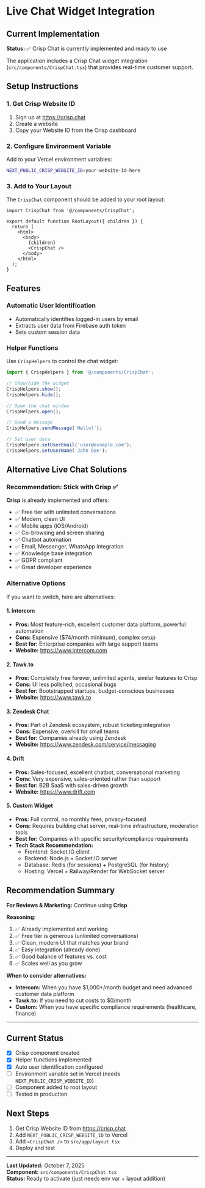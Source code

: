 # Live Chat Widget Integration

## Current Implementation

**Status:** ✅ Crisp Chat is currently implemented and ready to use

The application includes a Crisp Chat widget integration (`src/components/CrispChat.tsx`) that provides real-time customer support.

## Setup Instructions

### 1. Get Crisp Website ID

1. Sign up at https://crisp.chat
2. Create a website
3. Copy your Website ID from the Crisp dashboard

### 2. Configure Environment Variable

Add to your Vercel environment variables:

```bash
NEXT_PUBLIC_CRISP_WEBSITE_ID=your-website-id-here
```

### 3. Add to Your Layout

The `CrispChat` component should be added to your root layout:

```tsx
import CrispChat from '@/components/CrispChat';

export default function RootLayout({ children }) {
  return (
    <html>
      <body>
        {children}
        <CrispChat />
      </body>
    </html>
  );
}
```

## Features

### Automatic User Identification
- Automatically identifies logged-in users by email
- Extracts user data from Firebase auth token
- Sets custom session data

### Helper Functions
Use `CrispHelpers` to control the chat widget:

```typescript
import { CrispHelpers } from '@/components/CrispChat';

// Show/hide the widget
CrispHelpers.show();
CrispHelpers.hide();

// Open the chat window
CrispHelpers.open();

// Send a message
CrispHelpers.sendMessage('Hello!');

// Set user data
CrispHelpers.setUserEmail('user@example.com');
CrispHelpers.setUserName('John Doe');
```

## Alternative Live Chat Solutions

### Recommendation: Stick with Crisp ✅

**Crisp** is already implemented and offers:
- ✅ Free tier with unlimited conversations
- ✅ Modern, clean UI
- ✅ Mobile apps (iOS/Android)
- ✅ Co-browsing and screen sharing
- ✅ Chatbot automation
- ✅ Email, Messenger, WhatsApp integration
- ✅ Knowledge base integration
- ✅ GDPR compliant
- ✅ Great developer experience

### Alternative Options

If you want to switch, here are alternatives:

#### 1. **Intercom**
- **Pros:** Most feature-rich, excellent customer data platform, powerful automation
- **Cons:** Expensive ($74/month minimum), complex setup
- **Best for:** Enterprise companies with large support teams
- **Website:** https://www.intercom.com

#### 2. **Tawk.to**
- **Pros:** Completely free forever, unlimited agents, similar features to Crisp
- **Cons:** UI less polished, occasional bugs
- **Best for:** Bootstrapped startups, budget-conscious businesses
- **Website:** https://www.tawk.to

#### 3. **Zendesk Chat**
- **Pros:** Part of Zendesk ecosystem, robust ticketing integration
- **Cons:** Expensive, overkill for small teams
- **Best for:** Companies already using Zendesk
- **Website:** https://www.zendesk.com/service/messaging

#### 4. **Drift**
- **Pros:** Sales-focused, excellent chatbot, conversational marketing
- **Cons:** Very expensive, sales-oriented rather than support
- **Best for:** B2B SaaS with sales-driven growth
- **Website:** https://www.drift.com

#### 5. **Custom Widget**
- **Pros:** Full control, no monthly fees, privacy-focused
- **Cons:** Requires building chat server, real-time infrastructure, moderation tools
- **Best for:** Companies with specific security/compliance requirements
- **Tech Stack Recommendation:**
  - Frontend: Socket.IO client
  - Backend: Node.js + Socket.IO server
  - Database: Redis (for sessions) + PostgreSQL (for history)
  - Hosting: Vercel + Railway/Render for WebSocket server

## Recommendation Summary

**For Reviews & Marketing:** Continue using **Crisp**

**Reasoning:**
1. ✅ Already implemented and working
2. ✅ Free tier is generous (unlimited conversations)
3. ✅ Clean, modern UI that matches your brand
4. ✅ Easy integration (already done)
5. ✅ Good balance of features vs. cost
6. ✅ Scales well as you grow

**When to consider alternatives:**
- **Intercom:** When you have $1,000+/month budget and need advanced customer data platform
- **Tawk.to:** If you need to cut costs to $0/month
- **Custom:** When you have specific compliance requirements (healthcare, finance)

---

## Current Status

- [x] Crisp component created
- [x] Helper functions implemented
- [x] Auto user identification configured
- [ ] Environment variable set in Vercel (needs `NEXT_PUBLIC_CRISP_WEBSITE_ID`)
- [ ] Component added to root layout
- [ ] Tested in production

## Next Steps

1. Get Crisp Website ID from https://crisp.chat
2. Add `NEXT_PUBLIC_CRISP_WEBSITE_ID` to Vercel
3. Add `<CrispChat />` to `src/app/layout.tsx`
4. Deploy and test

---

**Last Updated:** October 7, 2025  
**Component:** `src/components/CrispChat.tsx`  
**Status:** Ready to activate (just needs env var + layout addition)
